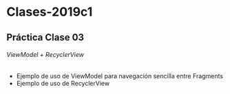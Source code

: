 # Clases-2019c1
## Práctica Clase 03
###### ViewModel + RecyclerView
- Ejemplo de uso de ViewModel para navegación sencilla entre Fragments
- Ejemplo de uso de RecyclerView
